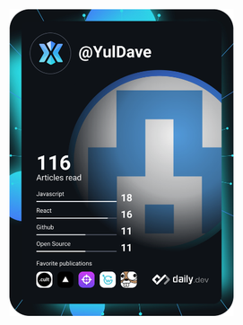 
<a href="https://app.daily.dev/YulDave"><img src="https://github.com/Dave93/Dave93/blob/main/devcard.svg" width="400" alt="Davr's Dev Card"/></a>
